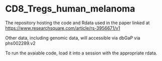 # CD8_Tregs_human_melanoma
The repository hosting the code and Rdata used in the paper linked at https://www.researchsquare.com/article/rs-3956671/v1

Other data, including genomic data, will accessible via dbGaP via phs002289.v2

To run the avaiable code, load it into a session with the appropriate rdata.
